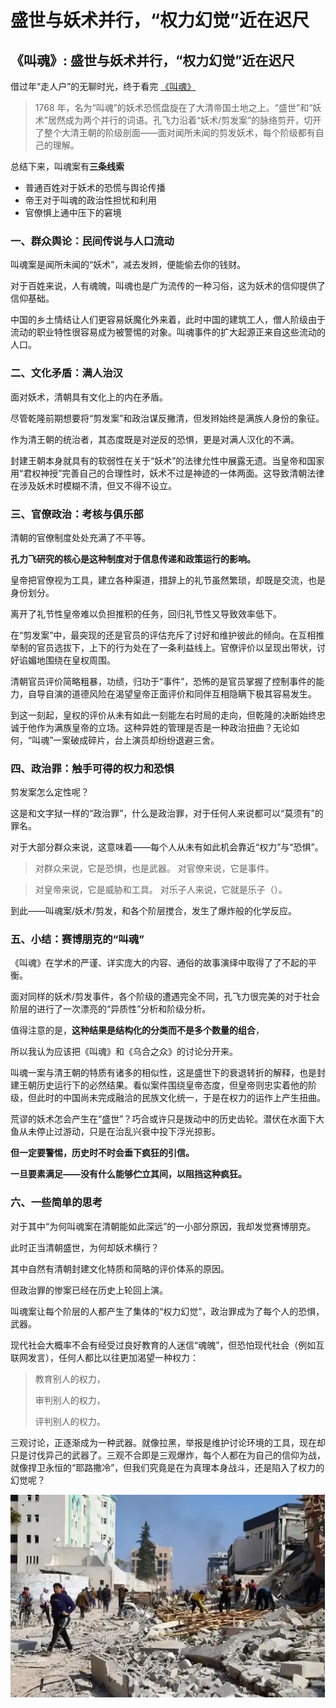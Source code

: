 # 盛世与妖术并行，“权力幻觉”近在迟尺




## 《叫魂》: 盛世与妖术并行，“权力幻觉”近在迟尺



借过年“走人户”的无聊时光，终于看完 [《叫魂》](https://book.douban.com/subject/10471333/)

> 1768 年，名为“叫魂”的妖术恐慌盘旋在了大清帝国土地之上。“盛世”和“妖术”居然成为两个并行的词语。孔飞力沿着“妖术/剪发案”的脉络剪开，切开了整个大清王朝的阶级剖面——面对闻所未闻的剪发妖术，每个阶级都有自己的理解。

总结下来，叫魂案有**三条线索**

- 普通百姓对于妖术的恐慌与舆论传播
- 帝王对于叫魂的政治性担忧和利用
- 官僚惧上通中压下的窘境

### 一、群众舆论：民间传说与人口流动

叫魂案是闻所未闻的“妖术”，减去发辫，便能偷去你的钱财。

对于百姓来说，人有魂魄，叫魂也是广为流传的一种习俗，这为妖术的信仰提供了信仰基础。

中国的乡土情结让人们更容易妖魔化外来着，此时中国的建筑工人，僧人阶级由于流动的职业特性很容易成为被警惕的对象。叫魂事件的扩大起源正来自这些流动的人口。

### 二、文化矛盾：满人治汉

面对妖术，清朝具有文化上的内在矛盾。

尽管乾隆前期想要将“剪发案”和政治谋反撇清，但发辫始终是满族人身份的象征。

作为清王朝的统治者，其态度既是对逆反的恐惧，更是对满人汉化的不满。

封建王朝本身就具有的软弱性在关于“妖术”的法律允性中展露无遗。当皇帝和国家用“君权神授”完善自己的合理性时，妖术不过是神迹的一体两面。这导致清朝法律在涉及妖术时模糊不清，但又不得不设立。

### 三、官僚政治：考核与俱乐部

清朝的官僚制度处处充满了不平等。

**孔力飞研究的核心是这种制度对于信息传递和政策运行的影响。**

皇帝把官僚视为工具，建立各种渠道，措辞上的礼节虽然繁琐，却既是交流，也是身份划分。

离开了礼节性皇帝难以负担推积的任务，回归礼节性又导致效率低下。

在“剪发案”中，最突现的还是官员的评估充斥了讨好和维护彼此的倾向。在互相推举制的官员选拔下，上下的行为处在了一条利益线上。官僚评价以呈现出带状，讨好谄媚地围绕在皇权周围。

清朝官员评价简略粗暴，功绩，归功于“事件”，恐怖的是官员掌握了控制事件的能力，自导自演的道德风险在渴望皇帝正面评价和同伴互相隐瞒下极其容易发生。

到这一刻起，皇权的评价从未有如此一刻能左右时局的走向，但乾隆的决断始终忠诚于他作为满族皇帝的立场。这种异姓的管理是否是一种政治扭曲？无论如何，“叫魂”一案破成碎片，台上演员却纷纷退避三舍。

### 四、政治罪：触手可得的权力和恐惧

剪发案怎么定性呢？

这是和文字狱一样的“政治罪”，什么是政治罪，对于任何人来说都可以“莫须有”的罪名。

对于大部分群众来说，这意味着——每个人从未有如此机会靠近“权力”与“恐惧”。

> 对群众来说，它是恐惧，也是武器。
> 对官僚来说，它是事件。

> 对皇帝来说，它是威胁和工具。
> 对乐子人来说，它就是乐子（）。

到此——叫魂案/妖术/剪发，和各个阶层搅合，发生了爆炸般的化学反应。

### 五、小结：赛博朋克的“叫魂”

《叫魂》在学术的严谨、详实庞大的内容、通俗的故事演绎中取得了了不起的平衡。

面对同样的妖术/剪发事件，各个阶级的遭遇完全不同，孔飞力很完美的对于社会阶层的进行了一次漂亮的“异质性”分析和阶级分析。

值得注意的是，**这种结果是结构化的分类而不是多个数量的组合**，

所以我认为应该把《叫魂》和《乌合之众》的讨论分开来。

叫魂一案与清王朝的特质有诸多的相似性，这是盛世下的衰退转折的解释，也是封建王朝历史运行下的必然结果。看似案件围绕皇帝态度，但皇帝则忠实着他的阶级，但此时的中国尚未完成融洽的民族文化统一，于是在权力的运作上产生扭曲。

荒谬的妖术怎会产生在“盛世”？巧合或许只是拨动中的历史齿轮。潜伏在水面下大鱼从未停止过游动，只是在治乱兴衰中投下浮光掠影。

**但一定要警惕，历史时不时会垂下疯狂的引信。**

**一旦要素满足——没有什么能够伫立其间，以阻挡这种疯狂。**

### 六、一些简单的思考

对于其中“为何叫魂案在清朝能如此深远”的一小部分原因，我却发觉赛博朋克。

此时正当清朝盛世，为何却妖术横行？

其中自然有清朝封建文化特质和简略的评价体系的原因。

但政治罪的惨案已经在历史上轮回上演。

叫魂案让每个阶层的人都产生了集体的“权力幻觉”，政治罪成为了每个人的恐惧，武器。

现代社会大概率不会有经受过良好教育的人迷信“魂魄”，但恐怕现代社会（例如互联网发言），任何人都比以往更加渴望一种权力：

> 教育别人的权力，
>
> 审判别人的权力，
>
> 评判别人的权力。

三观讨论，正逐渐成为一种武器。就像拉黑，举报是维护讨论环境的工具，现在却只是讨伐异己的武器了。三观不合即是三观爆炸，每个人都在为自己的信仰为战，就像捍卫永恒的“耶路撒冷”，但我们究竟是在为真理本身战斗，还是陷入了权力的幻觉呢？

![以色列对约旦河西岸的致命袭击仍在继续](/img/叫魂.zh-cn-20240917093020556.webp)

